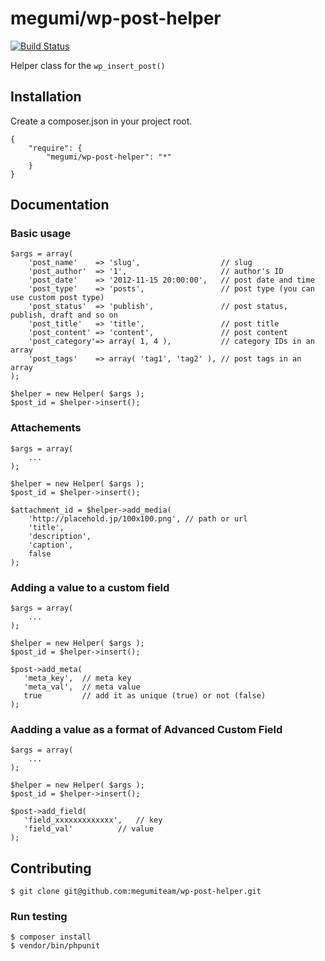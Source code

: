 # megumi/wp-post-helper

[![Build Status](https://travis-ci.org/megumiteam/wp-post-helper.svg?branch=master)](https://travis-ci.org/megumiteam/wp-post-helper)

Helper class for the `wp_insert_post()`

## Installation

Create a composer.json in your project root.

```
{
    "require": {
        "megumi/wp-post-helper": "*"
    }
}
```

## Documentation

### Basic usage

```
$args = array(
    'post_name'    => 'slug',                  // slug
    'post_author'  => '1',                     // author's ID
    'post_date'    => '2012-11-15 20:00:00',   // post date and time
    'post_type'    => 'posts',                 // post type (you can use custom post type)
    'post_status'  => 'publish',               // post status, publish, draft and so on
    'post_title'   => 'title',                 // post title
    'post_content' => 'content',               // post content
    'post_category'=> array( 1, 4 ),           // category IDs in an array
    'post_tags'    => array( 'tag1', 'tag2' ), // post tags in an array
);

$helper = new Helper( $args );
$post_id = $helper->insert();
```

### Attachements

```
$args = array(
    ...
);

$helper = new Helper( $args );
$post_id = $helper->insert();

$attachment_id = $helper->add_media(
    'http://placehold.jp/100x100.png', // path or url
    'title',
    'description',
    'caption',
    false
);
```

### Adding a value to a custom field

```
$args = array(
    ...
);

$helper = new Helper( $args );
$post_id = $helper->insert();

$post->add_meta(
   'meta_key',  // meta key
   'meta_val',  // meta value
   true         // add it as unique (true) or not (false)
);
```

### Aadding a value as a format of Advanced Custom Field

```
$args = array(
    ...
);

$helper = new Helper( $args );
$post_id = $helper->insert();

$post->add_field(
   'field_xxxxxxxxxxxxx',   // key
   'field_val'          // value
);
```

## Contributing

```
$ git clone git@github.com:megumiteam/wp-post-helper.git
```

### Run testing

```
$ composer install
$ vendor/bin/phpunit
```
